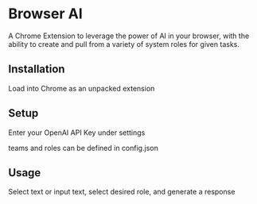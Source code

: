 # Browser AI

A Chrome Extension to leverage the power of AI in your browser, with the ability to create and pull from a variety of system roles for given tasks.

## Installation 
Load into Chrome as an unpacked extension 

## Setup
Enter your OpenAI API Key under settings

teams and roles can be defined in config.json

## Usage
Select text or input text, select desired role, and generate a response